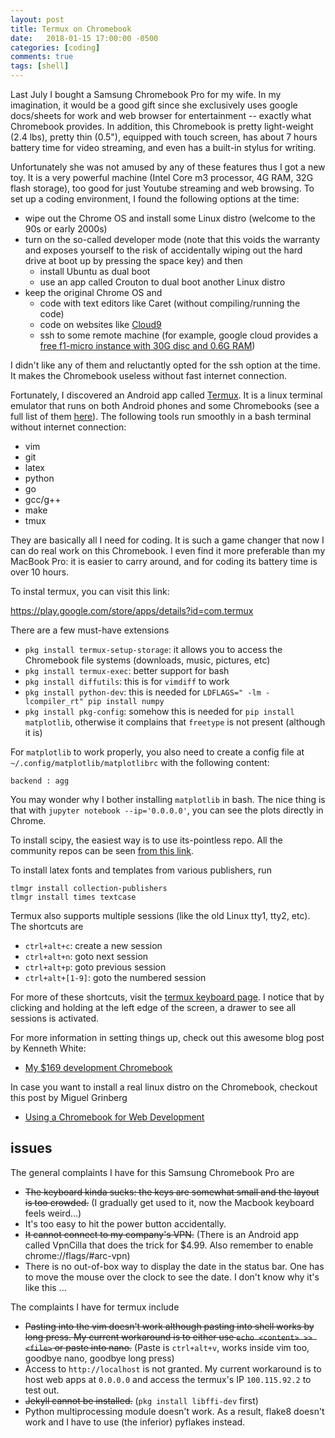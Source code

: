 ```yaml
---
layout: post
title: Termux on Chromebook
date:   2018-01-15 17:00:00 -0500
categories: [coding]
comments: true
tags: [shell]
---
```


Last July I bought a Samsung Chromebook Pro for my wife.
In my imagination,
it would be a good gift since she exclusively uses google docs/sheets for work and web browser for entertainment --
exactly what Chromebook provides.
In addition, this Chromebook is pretty light-weight (2.4 lbs), pretty thin (0.5"), equipped with touch screen,
has about 7 hours battery time for video streaming, and even has a built-in stylus for writing.

Unfortunately she was not amused by any of these features thus I got a new toy.
It is a very powerful machine (Intel Core m3 processor, 4G RAM, 32G flash storage), too good for just Youtube streaming and web browsing.
To set up a coding environment, I found the following options at the time:

* wipe out the Chrome OS and install some Linux distro (welcome to the 90s or early 2000s)
* turn on the so-called developer mode (note that this voids the warranty and exposes yourself to the risk of accidentally wiping out the hard drive at boot up by pressing the space key) and then
	* install Ubuntu as dual boot
    * use an app called Crouton to dual boot another Linux distro
* keep the original Chrome OS and
    * code with text editors like Caret (without compiling/running the code)
	* code on websites like [Cloud9](https://en.wikipedia.org/wiki/Cloud9_IDE)
    * ssh to some remote machine (for example, google cloud provides a [free f1-micro instance with 30G disc and 0.6G RAM](https://cloud.google.com/free/))

I didn't like any of them and reluctantly opted for the ssh option at the time.
It makes the Chromebook useless without fast internet connection.

Fortunately, I discovered an Android app called [Termux](https://termux.com/).
It is a linux terminal emulator that runs on both Android phones and some Chromebooks (see a full list of them [here](https://www.androidcentral.com/these-are-chromebooks-can-run-android-apps)).
The following tools run smoothly in a bash terminal without internet connection:

* vim
* git
* latex
* python
* go
* gcc/g++
* make
* tmux

They are basically all I need for coding.
It is such a game changer that now I can do real work on this Chromebook.
I even find it more preferable than my MacBook Pro:
it is easier to carry around, and for coding its battery time is over 10 hours.

To instal termux, you can visit this link:

https://play.google.com/store/apps/details?id=com.termux

There are a few must-have extensions

* `pkg install termux-setup-storage`: it allows you to access the Chromebook file systems (downloads, music, pictures, etc)
* `pkg install termux-exec`: better support for bash
* `pkg install diffutils`: this is for `vimdiff` to work
* `pkg install python-dev`: this is needed for `LDFLAGS=" -lm -lcompiler_rt" pip install numpy`
* `pkg install pkg-config`: somehow this is needed for `pip install matplotlib`, otherwise it complains that `freetype` is not present (although it is)

For `matplotlib` to work properly, you also need to create a config file at `~/.config/matplotlib/matplotlibrc` with the following content:

```
backend : agg
```

You may wonder why I bother installing `matplotlib` in bash.
The nice thing is that with `jupyter notebook --ip='0.0.0.0'`, you can see the plots directly in Chrome.

To install scipy, the easiest way is to use its-pointless repo.
All the community repos can be seen [from this link](https://wiki.termux.com/wiki/Package_Management#Community_Repositories).

To install latex fonts and templates from various publishers, run
```
tlmgr install collection-publishers
tlmgr install times textcase
```

Termux also supports multiple sessions (like the old Linux tty1, tty2, etc).
The shortcuts are

* `ctrl+alt+c`: create a new session
* `ctrl+alt+n`: goto next session
* `ctrl+alt+p`: goto previous session
* `ctrl+alt+[1-9]`: goto the numbered session

For more of these shortcuts, visit the [termux keyboard page](https://termux.com/hardware-keyboard.html).
I notice that by clicking and holding at the left edge of the screen, a drawer to see all sessions is activated.

For more information in setting things up, check out this awesome blog post by Kenneth White:

* [My $169 development Chromebook](https://blog.lessonslearned.org/building-a-more-secure-development-chromebook/)

In case you want to install a real linux distro on the Chromebook, checkout this post by Miguel Grinberg

* [Using a Chromebook for Web Development](https://blog.miguelgrinberg.com/post/using-a-chromebook-for-web-development)

## issues

The general complaints I have for this Samsung Chromebook Pro are

* ~~The keyboard kinda sucks: the keys are somewhat small and the layout is too crowded.~~ (I gradually get used to it, now the Macbook keyboard feels weird...)
* It's too easy to hit the power button accidentally.
* ~~It cannot connect to my company's VPN.~~ (There is an Android app called VpnCilla that does the trick for $4.99. Also remember to enable chrome://flags/#arc-vpn)
* There is no out-of-box way to display the date in the status bar. One has to move the mouse over the clock to see the date. I don't know why it's like this ...

The complaints I have for termux include

* ~~Pasting into the vim doesn't work although pasting into shell works by long press. My current workaround is to either use `echo <content> >> <file>` or paste into nano.~~ (Paste is `ctrl+alt+v`, works inside vim too, goodbye nano, goodbye long press)
* Access to `http://localhost` is not granted. My current workaround is to host web apps at `0.0.0.0` and access the termux's IP `100.115.92.2` to test out.
* ~~Jekyll cannot be installed.~~ (`pkg install libffi-dev` first)
* Python multiprocessing module doesn't work. As a result, flake8 doesn't work and I have to use (the inferior) pyflakes instead.
